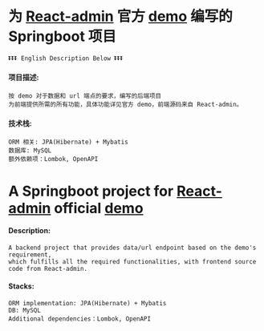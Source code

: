 # 为 [React-admin](https://marmelab.com/react-admin/) 官方 [demo](https://marmelab.com/react-admin-demo/) 编写的 Springboot 项目

    ⏬⏬⏬ English Description Below ⏬⏬⏬

#### 项目描述:

    按 demo 对于数据和 url 端点的要求，编写的后端项目
    为前端提供所需的所有功能，具体功能详见官方 demo，前端源码来自 React-admin。

#### 技术栈:

    ORM 相关: JPA(Hibernate) + Mybatis
    数据库: MySQL
    额外依赖项：Lombok, OpenAPI


# A Springboot project for [React-admin](https://marmelab.com/react-admin/) official [demo](https://marmelab.com/react-admin-demo/)

#### Description:

    A backend project that provides data/url endpoint based on the demo's requirement, 
    which fulfills all the required functionalities, with frontend source code from React-admin.

#### Stacks:

    ORM implementation: JPA(Hibernate) + Mybatis
    DB: MySQL
    Additional dependencies：Lombok, OpenAPI
